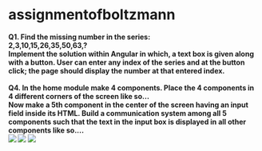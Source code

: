 # assignmentofboltzmann
<div><b>Q1. Find the missing number in the series:<br></div>
2,3,10,15,26,35,50,63,?<br>
Implement the solution within Angular in which, a text box is given along with a button.
User can enter any index of the series and at the button click; the page should display the number
at that entered index. <br>
  
<br>
  <div>Q4. In the home module make 4 components. Place the 4 components in 4 different
    corners of the screen like so... </div>
 Now make a 5th component in the center of the screen having an input field inside its HTML.
Build a communication system among all 5 components such that the text in the input box is
displayed in all other components like so....<br>
  <img src="https://user-images.githubusercontent.com/46772783/150668368-12691491-4d4a-4dd4-ace1-9499c8f77320.png">
 <img src="https://user-images.githubusercontent.com/46772783/150667512-4e021b9a-beaf-4e7b-ad1b-ad41b823f630.jpg"> 
<img src="https://user-images.githubusercontent.com/46772783/150667510-622ec3a1-fd68-4026-a704-9b19bfa72084.jpg"><br>

